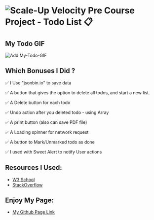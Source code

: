 # ![Scale-Up Velocity](./readme-files/logo-main.png) Pre Course Project - Todo List 📋

## My Todo GIF

![Add My-Todo-GIF](./readme-files/My-Todo-GIF.gif)



## Which Bonuses I Did ?

  ✅ I Use "jsonbin.io" to save data

  ✅ A button that gives the option to delete all todos, and start a new list.

  ✅ A Delete button for each todo

  ✅ Undo action after you deleted todo - using Array

  ✅ A print button (also can save PDF file)

  ✅ A Loading spinner for network request

  ✅ A button to Mark/Unmarked todo as done

  ✅ I used with Sweet Alert to notify User actions


## Resources I Used: 

  - [W3 School](https://www.w3schools.com/default.asp)
  - [StackOverflow](https://stackoverflow.com/)

## Enjoy My Page:

  - [My Github Page Link](https://eyalzimerman.github.io/pre-course-2021-final/src/index.html)
